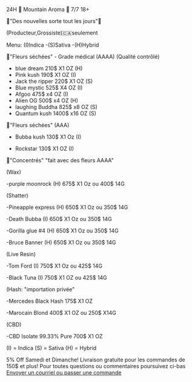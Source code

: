 24H 🗻 Mountain Aroma 🗻 7/7 18+

🎉"Des nouvelles sorte tout les jours"🎉

(Producteur,Grossiste)🇨🇦seulement


Menu: (I)Indica -(S)Sativa -(H)Hybrid
 
🌱"Fleurs séchées" - Grade médical (AAAA) (Qualité contrôlé)


- blue dream 210$  X1 OZ (H)
- Pink kush 190$  X1 OZ (I)
- Jack the ripper 220$ X1 OZ (S)
- Blue mystic 525$ X4 OZ (I)
- Afgoo  475$ x4 OZ (I)
- Alien OG 500$ x4 OZ (H)
- laughing Buddha 825$ x8 OZ (S)
- Quantum kush 1400$  x16 OZ (S)

🌱"Fleurs séchées" (AAA)

- Bubba kush 130$ X1 Oz (I)

- Rockstar 130$  X1 OZ (I)


🍯"Concentrés" "fait avec des fleurs AAAA"

(Wax)

-purple moonrock (H) 675$ X1 Oz ou 400$ 14G

(Shatter)

-Pineapple express (H) 650$ X1 Oz ou 350$ 14G

-Death Bubba (I) 650$ X1 Oz ou 350$ 14G

-Gorilla glue #4 (H) 650$ X1 Oz ou 350$ 14G

-Bruce Banner (H) 650$ X1 Oz ou 350$ 14G

(Live Resin)

-Tom Ford (I) 750$ X1 Oz ou 425$ 14G

-Black Tuna (I) 750$ X1 OZ ou 425$ 14G

(Hash: "importation privée"

-Mercedes Black Hash 175$ X1 OZ

-Marocain Blond 400$ X1 OZ ou 250$ X14G

(CBD)

-CBD Isolate 99.33% Pure 700$ X1 OZ

(I) = Indica
(S) = Sativa
(H) = Hybrid

5% Off Samedi et Dimanche!
Livraison gratuite pour les commandes de 150$ et plus!
<a>Pour toutes questions ou commentaires poursuivez ci-bas </br> <a href="mailto:visionerf33@protonmail.com">Envoyer un courriel ou passer une commande</a>
